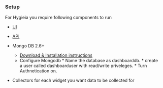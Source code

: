 ### Setup
For Hygieia  you require following components to run

* [UI](https://github.com/capitalone/Hygieia/tree/master/UI)
* [API](https://github.com/capitalone/Hygieia/tree/master/api)
* Mongo DB 2.6+
     * [Download & Installation instructions](https://www.mongodb.org/downloads#previous)
     * Configure Mongodb
      * Name the database as dashboarddb.
      * create a user called dashboarduser with read/write priveleges.
      * Turn Authnetication on.


* Collectors for each widget you want data to be collected for
